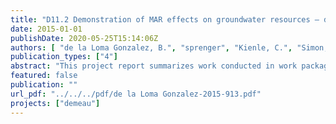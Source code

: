 ```yaml
---
title: "D11.2 Demonstration of MAR effects on groundwater resources – development and application of different approaches for risk and impact assessment"
date: 2015-01-01
publishDate: 2020-05-25T15:14:06Z
authors: [ "de la Loma Gonzalez, B.", "sprenger", "Kienle, C.", "Simon, E.", "Grützmacher, G.", "Besselink, H.", "Hernández, M.", "Hartog, N.", "Gibert, O.", "seis" ]
publication_types: ["4"]
abstract: "This project report summarizes work conducted in work package 11. Along with the deliverable 11.1 and milestone report 11 it covers the tasks from work package 11 as formulated in the Description of Work (DoW). The content of the different sections is interrelated, but each section is organized as an independent part. Title of this report differs from DoW because recommendations for optimum design and operation will be handled in the deliverable 12.2. The sections in this report cover various topics and each section can be found as a stand-alone report in the DEMEAU tool box (http://demeaufp7.eu/toolbox/) for download. Detailed summaries can be found for each section separately."
featured: false
publication: ""
url_pdf: "../../../pdf/de la Loma Gonzalez-2015-913.pdf"
projects: ["demeau"]
---
```


